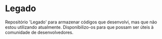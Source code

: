 # Legado
Repositório 'Legado' para armazenar códigos que desenvolvi, mas que não estou utilizando atualmente. Disponibilizo-os para que possam ser úteis à comunidade de desenvolvedores.
